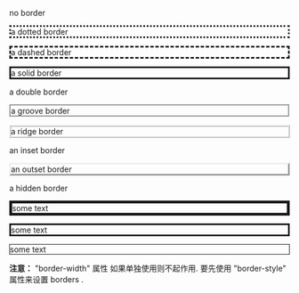 <!DOCTYPE html>
<html lang="en">
<head>
    <meta charset="UTF-8">
    <title>css border</title>
</head>
<style>
  p.none {border-style:none;} /* 默认无边框 */
  p.dotted {border-style:dotted;} /* 点线框 */
  p.dashed {border-style:dashed;} /* 虚线框 */
  p.solid {border-style:solid;} /* 实线边界 */
  p.double {borser-style:double;} /* 两个边界 */
  p.groove {border-style:groove;} /* 3D沟槽边界 */
  p.ridge {border-style:ridge;} /* 3D脊边界 */
  p.inset {borser-style:inset;} /* 3D的嵌入边框 */
  p.outset {border-style:outset;} /* 3D的突出边框 */
  p.hidden {border-style:hidden;}
  p.one {border-style:solid;border-width:5px;} /* 边框宽度 */
  p.two {border-style:solid;border-width:medium;}
  p.three {border-style:solid;border-width:1px;}
</style>
<body>
<p class="none">no border</p>
<p class="dotted">a dotted border</p>
<p class="dashed">a dashed border</p>
<p class="solid">a solid border</p>
<p class="double">a double border</p>
<p class="groove">a groove border</p>
<p class="ridge">a ridge border</p>
<p class="inset">an inset border</p>
<p class="outset">an outset border</p>
<p class="hidden">a hidden border</p>
<p class="one">some text</p>
<p class="two">some text</p>
<p class="three">some text</p>
<p><b>注意：</b> "border-width" 属性 如果单独使用则不起作用. 要先使用 "border-style" 属性来设置 borders .</p>
</body>
</html>
